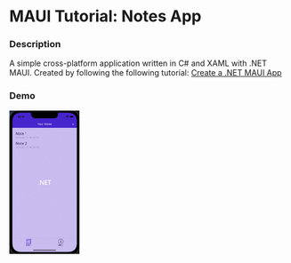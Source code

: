 # MAUI Tutorial: Notes App

### Description
A simple cross-platform application written in C# and XAML with .NET MAUI.
Created by following the following tutorial: [Create a .NET MAUI App](https://learn.microsoft.com/en-us/dotnet/maui/tutorials/notes-app/?view=net-maui-7.0)


### Demo
<img src="Resources/Images/app-demo.gif" Height="25%" Width="25%" />

